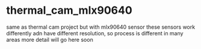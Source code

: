 # thermal_cam_mlx90640
same as thermal cam project but with mlx90640 sensor
these sensors work differently adn have different resolution, so process is different in many areas
more detail will go here soon
